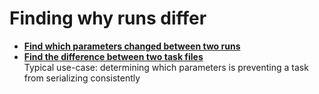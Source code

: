 # Finding why runs differ

- **[Find which parameters changed between two runs](./Compare_parameters.ipynb)**
- **[Find the difference between two task files](./compare_tasks.py)** \
  Typical use-case: determining which parameters is preventing a task from serializing consistently
